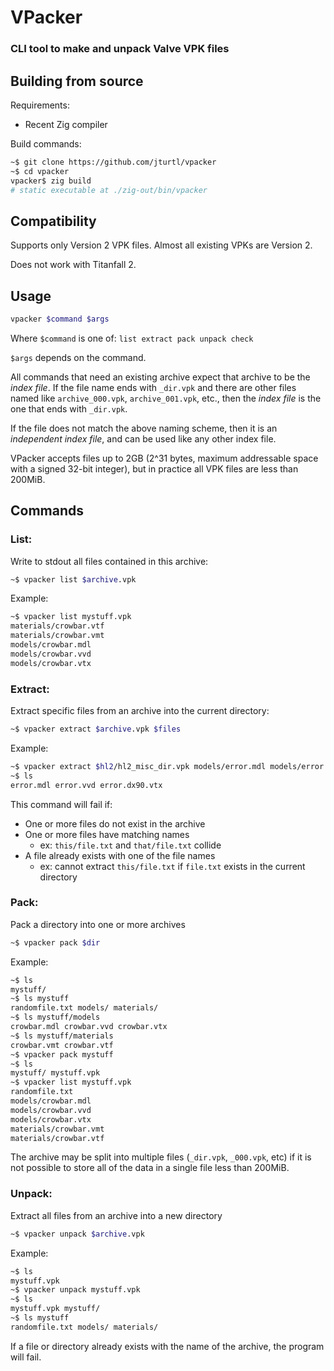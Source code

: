 # **VPacker**
### CLI tool to make and unpack Valve VPK files

## **Building from source**
Requirements:
- Recent Zig compiler

Build commands:
```sh
~$ git clone https://github.com/jturtl/vpacker
~$ cd vpacker
vpacker$ zig build
# static executable at ./zig-out/bin/vpacker
```

## **Compatibility**
Supports only Version 2 VPK files.
Almost all existing VPKs are Version 2.

Does not work with Titanfall 2.

## **Usage**
```sh
vpacker $command $args
```
Where `$command` is one of:
`list extract pack unpack check`

`$args` depends on the command.

All commands that need an existing archive expect that archive to be the *index file*. If the file name ends with `_dir.vpk` and there are other files named like `archive_000.vpk`, `archive_001.vpk`, etc., then the *index file* is the one that ends with `_dir.vpk`. 

If the file does not match the above naming scheme, then it is an *independent index file*, and can be used like any other index file.

VPacker accepts files up to 2GB (2^31 bytes, maximum addressable space with a signed 32-bit integer), but in practice all VPK files are less than 200MiB.

## **Commands**
### **List:**
Write to stdout all files contained in this archive:
```sh
~$ vpacker list $archive.vpk
```

Example:
```sh
~$ vpacker list mystuff.vpk
materials/crowbar.vtf
materials/crowbar.vmt
models/crowbar.mdl
models/crowbar.vvd
models/crowbar.vtx
```

### **Extract:**
Extract specific files from an archive into the current directory:
```sh
~$ vpacker extract $archive.vpk $files
```
Example:
```sh
~$ vpacker extract $hl2/hl2_misc_dir.vpk models/error.mdl models/error.vvd models/error.dx90.vtx
~$ ls
error.mdl error.vvd error.dx90.vtx
```
This command will fail if:
- One or more files do not exist in the archive
- One or more files have matching names
  - ex: `this/file.txt` and `that/file.txt` collide
- A file already exists with one of the file names
  - ex: cannot extract `this/file.txt` if `file.txt` exists in the current directory

### **Pack:**
Pack a directory into one or more archives
```sh
~$ vpacker pack $dir
```
Example:
```sh
~$ ls
mystuff/
~$ ls mystuff
randomfile.txt models/ materials/
~$ ls mystuff/models
crowbar.mdl crowbar.vvd crowbar.vtx
~$ ls mystuff/materials
crowbar.vmt crowbar.vtf
~$ vpacker pack mystuff
~$ ls
mystuff/ mystuff.vpk
~$ vpacker list mystuff.vpk
randomfile.txt
models/crowbar.mdl
models/crowbar.vvd
models/crowbar.vtx
materials/crowbar.vmt
materials/crowbar.vtf
```
The archive may be split into multiple files (`_dir.vpk`, `_000.vpk`, etc) if it is not possible to store all of the data in a single file less than 200MiB.

### **Unpack:**
Extract all files from an archive into a new directory
```sh
~$ vpacker unpack $archive.vpk
```
Example:
```sh
~$ ls
mystuff.vpk
~$ vpacker unpack mystuff.vpk
~$ ls
mystuff.vpk mystuff/
~$ ls mystuff
randomfile.txt models/ materials/
```
If a file or directory already exists with the name of the archive, the program will fail.
